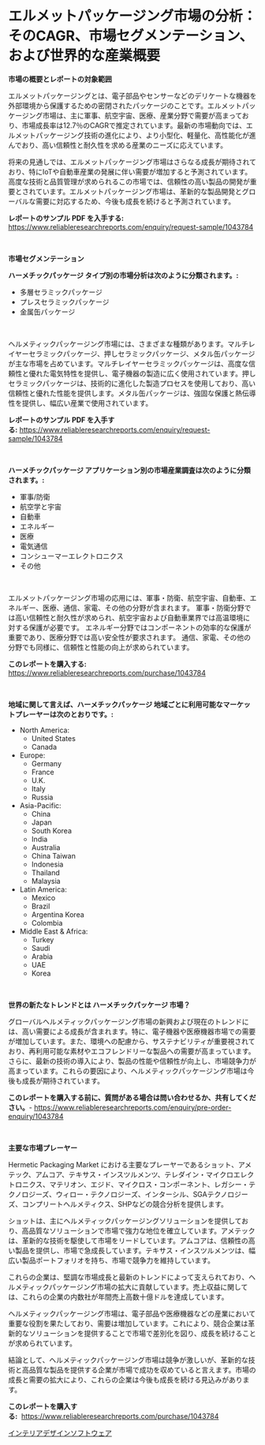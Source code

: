 <p><h1>エルメットパッケージング市場の分析：そのCAGR、市場セグメンテーション、および世界的な産業概要</h1></p><p><strong>市場の概要とレポートの対象範囲</strong></p>
<p><p>エルメットパッケージングとは、電子部品やセンサーなどのデリケートな機器を外部環境から保護するための密閉されたパッケージのことです。エルメットパッケージング市場は、主に軍事、航空宇宙、医療、産業分野で需要が高まっており、市場成長率は12.7％のCAGRで推定されています。最新の市場動向では、エルメットパッケージング技術の進化により、より小型化、軽量化、高性能化が進んでおり、高い信頼性と耐久性を求める産業のニーズに応えています。</p><p>将来の見通しでは、エルメットパッケージング市場はさらなる成長が期待されており、特にIoTや自動車産業の発展に伴い需要が増加すると予測されています。高度な技術と品質管理が求められるこの市場では、信頼性の高い製品の開発が重要とされています。エルメットパッケージング市場は、革新的な製品開発とグローバルな需要に対応するため、今後も成長を続けると予測されています。</p></p>
<p><strong>レポートのサンプル PDF を入手する:</strong> <a href="https://www.reliableresearchreports.com/enquiry/request-sample/1043784">https://www.reliableresearchreports.com/enquiry/request-sample/1043784</a></p>
<p>&nbsp;</p>
<p><strong>市場セグメンテーション</strong></p>
<p><strong>ハーメチックパッケージ タイプ別の市場分析は次のように分類されます。:</strong></p>
<p><ul><li>多層セラミックパッケージ</li><li>プレスセラミックパッケージ</li><li>金属缶パッケージ</li></ul></p>
<p>&nbsp;</p>
<p><p>ヘルメティックパッケージング市場には、さまざまな種類があります。マルチレイヤーセラミックパッケージ、押しセラミックパッケージ、メタル缶パッケージが主な市場を占めています。マルチレイヤーセラミックパッケージは、高度な信頼性と優れた電気特性を提供し、電子機器の製造に広く使用されています。押しセラミックパッケージは、技術的に進化した製造プロセスを使用しており、高い信頼性と優れた性能を提供します。メタル缶パッケージは、強固な保護と熱伝導性を提供し、幅広い産業で使用されています。</p></p>
<p><strong>レポートのサンプル PDF を入手する:</strong>&nbsp;<a href="https://www.reliableresearchreports.com/enquiry/request-sample/1043784">https://www.reliableresearchreports.com/enquiry/request-sample/1043784</a></p>
<p>&nbsp;</p>
<p><strong> ハーメチックパッケージ アプリケーション別の市場産業調査は次のように分類されます。:</strong></p>
<p><ul><li>軍事/防衛</li><li>航空学と宇宙</li><li>自動車</li><li>エネルギー</li><li>医療</li><li>電気通信</li><li>コンシューマーエレクトロニクス</li><li>その他</li></ul></p>
<p>&nbsp;</p>
<p><p>エルメットパッケージング市場の応用には、軍事・防衛、航空宇宙、自動車、エネルギー、医療、通信、家電、その他の分野が含まれます。 軍事・防衛分野では高い信頼性と耐久性が求められ、航空宇宙および自動車業界では高温環境に対する保護が必要です。 エネルギー分野ではコンポーネントの効率的な保護が重要であり、医療分野では高い安全性が要求されます。 通信、家電、その他の分野でも同様に、信頼性と性能の向上が求められています。</p></p>
<p><strong>このレポートを購入する:</strong>&nbsp; <a href="https://www.reliableresearchreports.com/purchase/1043784">https://www.reliableresearchreports.com/purchase/1043784</a></p>
<p>&nbsp;</p>
<p><strong>地域に関して言えば、ハーメチックパッケージ 地域ごとに利用可能なマーケットプレーヤーは次のとおりです。:</strong></p>
<p><ul>
    <li>
        North America:
        <ul>
            <li>United States</li>
            <li>Canada</li>
        </ul>
    </li>
    <li>
        Europe:
        <ul>
            <li>Germany</li>
            <li>France</li>
            <li>U.K.</li>
            <li>Italy</li>
            <li>Russia</li>
        </ul>
    </li>
    <li>
        Asia-Pacific:
        <ul>
            <li>China</li>
            <li>Japan</li>
            <li>South Korea</li>
            <li>India</li>
            <li>Australia</li>
            <li>China Taiwan</li>
            <li>Indonesia</li>
            <li>Thailand</li>
            <li>Malaysia</li>
        </ul>
    </li>
    <li>
        Latin America:
        <ul>
            <li>Mexico</li>
            <li>Brazil</li>
            <li>Argentina Korea</li>
            <li>Colombia</li>
        </ul>
    </li>
    <li>
        Middle East & Africa:
        <ul>
            <li>Turkey</li>
            <li>Saudi</li>
            <li>Arabia</li>
            <li>UAE</li>
            <li>Korea</li>
        </ul>
    </li>
    </ul></p>
<p>&nbsp;</p>
<p><strong>世界の新たなトレンドとは ハーメチックパッケージ 市場？</strong></p>
<p><p>グローバルヘルメティックパッケージング市場の新興および現在のトレンドには、高い需要による成長が含まれます。特に、電子機器や医療機器市場での需要が増加しています。また、環境への配慮から、サステナビリティが重要視されており、再利用可能な素材やエコフレンドリーな製品への需要が高まっています。さらに、最新の技術の導入により、製品の性能や信頼性が向上し、市場競争力が高まっています。これらの要因により、ヘルメティックパッケージング市場は今後も成長が期待されています。</p></p>
<p><strong>このレポートを購入する前に、質問がある場合は問い合わせるか、共有してください。</strong>- <a href="https://www.reliableresearchreports.com/enquiry/pre-order-enquiry/1043784">https://www.reliableresearchreports.com/enquiry/pre-order-enquiry/1043784</a></p>
<p>&nbsp;</p>
<p><strong>主要な市場プレーヤー</strong></p>
<p><p>Hermetic Packaging Market における主要なプレーヤーであるショット、アメテック、アムコア、テキサス・インスツルメンツ、テレダイン・マイクロエレクトロニクス、マテリオン、エジド、マイクロス・コンポーネント、レガシー・テクノロジーズ、ウィロー・テクノロジーズ、インターシル、SGAテクノロジーズ、コンプリートヘルメティクス、SHPなどの競合分析を提供します。</p><p>ショットは、主にヘルメティックパッケージングソリューションを提供しており、高品質なソリューションで市場で強力な地位を確立しています。アメテックは、革新的な技術を駆使して市場をリードしています。アムコアは、信頼性の高い製品を提供し、市場で急成長しています。テキサス・インスツルメンツは、幅広い製品ポートフォリオを持ち、市場で競争力を維持しています。</p><p>これらの企業は、堅調な市場成長と最新のトレンドによって支えられており、ヘルメティックパッケージング市場の拡大に貢献しています。売上収益に関しては、これらの企業の内数社が年間売上高数十億ドルを達成しています。</p><p>ヘルメティックパッケージング市場は、電子部品や医療機器などの産業において重要な役割を果たしており、需要は増加しています。これにより、競合企業は革新的なソリューションを提供することで市場で差別化を図り、成長を続けることが求められています。</p><p>結論として、ヘルメティックパッケージング市場は競争が激しいが、革新的な技術と高品質な製品を提供する企業が市場で成功を収めていると言えます。市場の成長と需要の拡大により、これらの企業は今後も成長を続ける見込みがあります。</p></p>
<p><strong>このレポートを購入する:</strong>&nbsp;&nbsp;<a href="https://www.reliableresearchreports.com/purchase/1043784">https://www.reliableresearchreports.com/purchase/1043784</a></p>
<p><p><a href="https://github.com/one-cool-chick/Market-Research-Report-List-1/blob/main/924318211002.md">インテリアデザインソフトウェア</a></p></p>